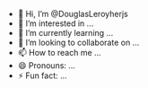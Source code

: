 - 👋 Hi, I’m @DouglasLeroyherjs
- 👀 I’m interested in ...
- 🌱 I’m currently learning ...
- 💞️ I’m looking to collaborate on ...
- 📫 How to reach me ...
- 😄 Pronouns: ...
- ⚡ Fun fact: ...

<!---
DouglasLeroyherjs/DouglasLeroyherjs is a ✨ special ✨ repository because its `README.md` (this file) appears on your GitHub profile.
You can click the Preview link to take a look at your changes.
--->
